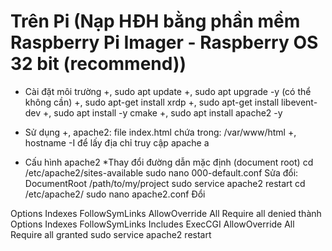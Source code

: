 # Trên Pi (Nạp HĐH bằng phần mềm Raspberry Pi Imager - Raspberry OS 32 bit (recommend))
- Cài đặt môi trường
+, sudo apt update
+, sudo apt upgrade -y (có thể không cần)
+, sudo apt-get install xrdp
+, sudo apt-get install libevent-dev
+, sudo apt install -y cmake
+, sudo apt install apache2 -y

- Sử dụng
+, apache2: file index.html chứa trong: /var/www/html
+, hostname -I để lấy địa chỉ truy cập apache
a
- Cấu hình apache2
*Thay đổi đường dẫn mặc định (document root)
cd /etc/apache2/sites-available
sudo nano 000-default.conf
Sửa đổi: DocumentRoot /path/to/my/project
sudo service apache2 restart
cd /etc/apache2/
sudo nano apache2.conf
Đổi
 <Directory />
     Options Indexes FollowSymLinks
     AllowOverride All
     Require all denied
 </Directory>
thành
 <Directory />
     Options Indexes FollowSymLinks Includes ExecCGI
     AllowOverride All
     Require all granted
 </Directory>
sudo service apache2 restart